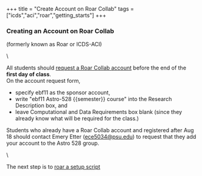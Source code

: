 +++
title = "Create Account on Roar Collab"
tags = ["icds","aci","roar","getting_starts"]
+++

### Creating an Account on Roar Collab
(formerly known as Roar or ICDS-ACI)

\\

All students should [request a Roar Collab account](https://www.icds.psu.edu/computing-services/account-setup/) before the end of the __first day of class__.  
On the account request form,

- specify ebf11 as the sponsor account,
- write "ebf11 Astro-528  {{semester}} course" into the Research Description box, and 
- leave Computational and Data Requirements box blank (since they already know what will be required for the class.)  

Students who already have a Roar Collab account and registered after Aug 18 should contact Emery Etter (ece5034@psu.edu) to request that they add your account to the Astro 528 group.

\\

The next step is to [roar a setup script](../initial_setup)
